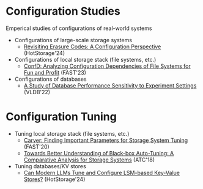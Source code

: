 # Configuration Studies  
Emperical studies of configurations of real-world systems

- Configurations of large-scale storage systems
    - [Revisiting Erasure Codes: A Configuration Perspective](https://dl.acm.org/doi/10.1145/3655038.3665951) (HotStorage'24)
- Configurations of local storage stack (file systems, etc.)
    - [ConfD: Analyzing Configuration Dependencies of File Systems for Fun and Profit](https://www.usenix.org/system/files/fast23-mahmud.pdf) (FAST'23)
- Configurations of databases
    - [A Study of Database Performance Sensitivity to Experiment Settings](https://www.vldb.org/pvldb/vol15/p1439-wang.pdf) (VLDB'22)

# Configuration Tuning  
- Tuning local storage stack (file systems, etc.)
    - [Carver: Finding Important Parameters for Storage System Tuning](https://www.usenix.org/system/files/fast20-cao_zhen.pdf) (FAST'20)
    - [Towards Better Understanding of Black-box Auto-Tuning: A Comparative Analysis for Storage Systems](https://www.usenix.org/system/files/conference/atc18/atc18-cao.pdf) (ATC'18)
- Tuning databases/KV stores 
    - [Can Modern LLMs Tune and Configure LSM-based Key-Value Stores?](https://dl.acm.org/doi/pdf/10.1145/3655038.3665954) (HotStorage'24)


